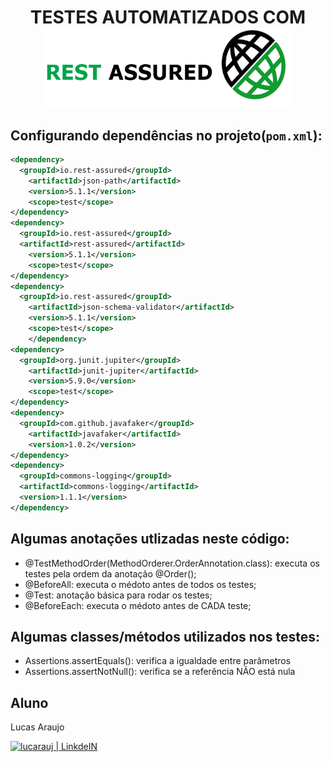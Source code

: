<h1 align="center">
  TESTES AUTOMATIZADOS COM 
  <br/>
  <img align="center" alt="Lucarauj-RestAssured" height="130" width="400" src="https://github.com/lucarauj/assets/blob/main/RestAssured.jpeg">
</h1>

## Configurando dependências no projeto(`pom.xml`):

```xml
<dependency>
  <groupId>io.rest-assured</groupId>
	<artifactId>json-path</artifactId>
	<version>5.1.1</version>
	<scope>test</scope>
</dependency>
<dependency>
  <groupId>io.rest-assured</groupId>
  <artifactId>rest-assured</artifactId>
	<version>5.1.1</version>
	<scope>test</scope>
</dependency>
<dependency>
  <groupId>io.rest-assured</groupId>
	<artifactId>json-schema-validator</artifactId>
	<version>5.1.1</version>
	<scope>test</scope>
	</dependency>
<dependency>
  <groupId>org.junit.jupiter</groupId>
	<artifactId>junit-jupiter</artifactId>
	<version>5.9.0</version>
	<scope>test</scope>
</dependency>
<dependency>
  <groupId>com.github.javafaker</groupId>
	<artifactId>javafaker</artifactId>
	<version>1.0.2</version>
</dependency>
<dependency>
  <groupId>commons-logging</groupId>
  <artifactId>commons-logging</artifactId>
  <version>1.1.1</version>
</dependency>
```


## Algumas anotações utlizadas neste código:

- @TestMethodOrder(MethodOrderer.OrderAnnotation.class): executa os testes pela ordem da anotação @Order();
- @BeforeAll: executa o médoto antes de todos os testes;
- @Test: anotação básica para rodar os testes;
- @BeforeEach: executa o médoto antes de CADA teste;

## Algumas classes/métodos utilizados nos testes:

- Assertions.assertEquals(): verifica a igualdade entre parâmetros
- Assertions.assertNotNull(): verifica se a referência NÃO está nula

## Aluno

Lucas Araujo

<a href="https://www.linkedin.com/in/lucarauj"><img alt="lucarauj | LinkdeIN" width="40px" src="https://user-images.githubusercontent.com/43545812/144035037-0f415fc7-9f96-4517-a370-ccc6e78a714b.png" /></a>
